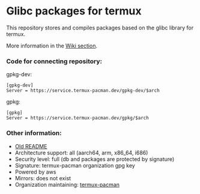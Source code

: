 # Glibc packages for termux
This repository stores and compiles packages based on the glibc library for termux.

More information in the [Wiki section](https://github.com/termux-pacman/glibc-packages/wiki).

### Code for connecting repository:
gpkg-dev:
```
[gpkg-dev]
Server = https://service.termux-pacman.dev/gpkg-dev/$arch
```
gpkg:
```
[gpkg]
Server = https://service.termux-pacman.dev/gpkg/$arch
```

### Other information:
 - [Old README](/README-old.md)
 - Architecture support: all (aarch64, arm, x86_64, i686)
 - Security level: full (db and packages are protected by signature)
 - Signature: termux-pacman organization gpg key
 - Powered by aws
 - Mirrors: does not exist
 - Organization maintaining: [termux-pacman](https://github.com/termux-pacman)
